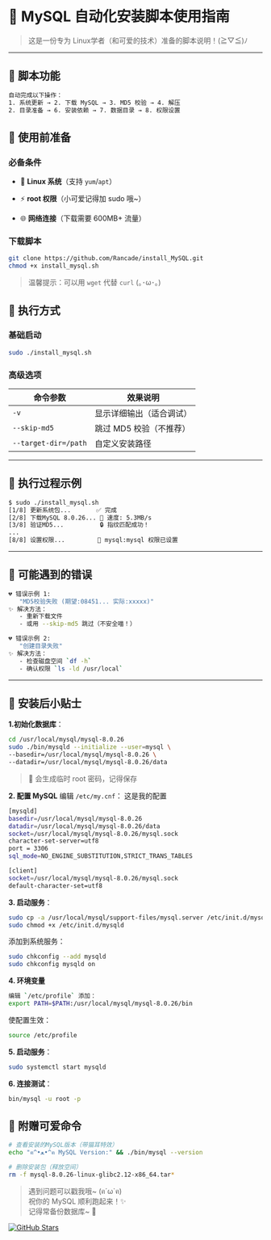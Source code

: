 # 📜 MySQL 自动化安装脚本使用指南

> 这是一份专为 Linux学者（和可爱的技术）准备的脚本说明！(≧▽≦)ﾉ

---

## 🐾 脚本功能
```bash
自动完成以下操作：
1. 系统更新 → 2. 下载 MySQL → 3. MD5 校验 → 4. 解压  
2. 目录准备 → 6. 安装依赖 → 7. 数据目录 → 8. 权限设置
```
## 🎀 使用前准备
### 必备条件
- 🐧 **Linux 系统**（支持 `yum`/`apt`）
    
- ⚡ **root 权限**（小可爱记得加 sudo 哦~）
    
- 🌐 **网络连接**（下载需要 600MB+ 流量）
### 下载脚本
```bash
git clone https://github.com/Rancade/install_MySQL.git
chmod +x install_mysql.sh
```
> 温馨提示：可以用 `wget` 代替 `curl` (｡･ω･｡)

## 🚀 执行方式
### 基础启动
```bash
sudo ./install_mysql.sh
```
### 高级选项

| 命令参数                 | 效果说明           |
| -------------------- | -------------- |
| `-v`                 | 显示详细输出（适合调试）   |
| `--skip-md5`         | 跳过 MD5 校验（不推荐） |
| `--target-dir=/path` | 自定义安装路径        |

---
## 🌈 执行过程示例
```bash
$ sudo ./install_mysql.sh
[1/8] 更新系统包...       ✅ 完成
[2/8] 下载MySQL 8.0.26... 🐾 速度: 5.3MB/s
[3/8] 验证MD5...          🔒 指纹匹配成功！
...
[8/8] 设置权限...         👑 mysql:mysql 权限已设置
```

---
## 🧶 可能遇到的错误
```bash
💔 错误示例 1: 
   "MD5校验失败 (期望:08451... 实际:xxxxx)"
✨ 解决方法：
   - 重新下载文件
   - 或用 --skip-md5 跳过（不安全喵！）

💔 错误示例 2:
   "创建目录失败"
✨ 解决方法：
   - 检查磁盘空间 `df -h`
   - 确认权限 `ls -ld /usr/local`
```

---
## 🍬 安装后小贴士
**1.初始化数据库**：
```bash
cd /usr/local/mysql/mysql-8.0.26
sudo ./bin/mysqld --initialize --user=mysql \
--basedir=/usr/local/mysql/mysql-8.0.26 \
--datadir=/usr/local/mysql/mysql-8.0.26/data
```
> 🌟 会生成临时 root 密码，记得保存
 
**2. 配置 MySQL**
编辑 `/etc/my.cnf`：  这是我的配置
```bash
[mysqld]
basedir=/usr/local/mysql/mysql-8.0.26
datadir=/usr/local/mysql/mysql-8.0.26/data
socket=/usr/local/mysql/mysql-8.0.26/mysql.sock
character-set-server=utf8
port = 3306
sql_mode=NO_ENGINE_SUBSTITUTION,STRICT_TRANS_TABLES

[client]
socket=/usr/local/mysql/mysql-8.0.26/mysql.sock
default-character-set=utf8
```

**3. 启动服务**：
```bash
sudo cp -a /usr/local/mysql/support-files/mysql.server /etc/init.d/mysqld
sudo chmod +x /etc/init.d/mysqld
```
添加到系统服务：
```bash
sudo chkconfig --add mysqld
sudo chkconfig mysqld on
```
**4. 环境变量**
```bash
编辑 `/etc/profile` 添加：
export PATH=$PATH:/usr/local/mysql/mysql-8.0.26/bin
```
使配置生效：
```bash
source /etc/profile
```

**5. 启动服务**：
```bash
sudo systemctl start mysqld
```
**6. 连接测试**：
```bash
bin/mysql -u root -p
```
## 🎁 附赠可爱命令
```bash
# 查看安装的MySQL版本（带猫耳特效）
echo "ฅ^•ﻌ•^ฅ MySQL Version:" && ./bin/mysql --version

# 删除安装包（释放空间）
rm -f mysql-8.0.26-linux-glibc2.12-x86_64.tar*
```

>遇到问题可以戳我哦~ (ฅ´ω`ฅ)  
   祝你的 MySQL 顺利跑起来！✨  
   记得常备份数据库~ 🐾

[![GitHub Stars](https://img.shields.io/github/stars/yourname/server-guardian?style=social)](https://github.com/Rancade/install_MySQL)
